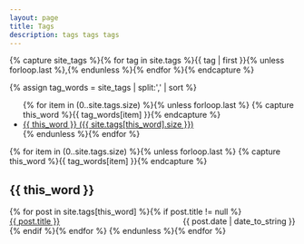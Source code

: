 ```yaml
---
layout: page
title: Tags
description: tags tags tags
---
```


<!-- Get the tag name for every tag on the site and set them
to the `site_tags` variable. -->
{% capture site_tags %}{% for tag in site.tags %}{{ tag | first }}{% unless forloop.last %},{% endunless %}{% endfor %}{% endcapture %}

<!-- `tag_words` is a sorted array of the tag names. -->
{% assign tag_words = site_tags | split:',' | sort %}

<!-- Build the Page -->

<!-- List of all tags -->
<ul class="tags">
  {% for item in (0..site.tags.size) %}{% unless forloop.last %}
    {% capture this_word %}{{ tag_words[item] }}{% endcapture %}
    <li>
      <a href="#{{ this_word | cgi_escape }}" class="tag">{{ this_word }}
        <span>({{ site.tags[this_word].size }})</span>
      </a>
    </li>
  {% endunless %}{% endfor %}
</ul>

<!-- Posts by Tag -->
<div>
  {% for item in (0..site.tags.size) %}{% unless forloop.last %}
    {% capture this_word %}{{ tag_words[item] }}{% endcapture %}
    <h2 id="{{ this_word | cgi_escape }}">{{ this_word }}</h2>
    {% for post in site.tags[this_word] %}{% if post.title != null %}
      <div>
        <span style="float: left;">
          <a href="{{ post.url }}">{{ post.title }}</a>
        </span>
        <span style="float: right;">
          {{ post.date | date_to_string }}
        </span>
      </div>
      <div style="clear: both;"></div>
    {% endif %}{% endfor %}
  {% endunless %}{% endfor %}
</div>